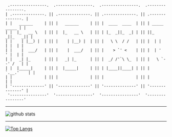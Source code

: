 ```
 .----------------.  .----------------.  .----------------.  .----------------. 
| .--------------. || .--------------. || .--------------. || .--------------. |
| |   ______     | || |   ______     | || |  ____  ____  | || | _____  _____ | |
| |  |_   __ \   | || |  |_   __ \   | || | |_  _||_  _| | || ||_   _||_   _|| |
| |    | |__) |  | || |    | |__) |  | || |   \ \  / /   | || |  | |    | |  | |
| |    |  ___/   | || |    |  ___/   | || |    > `' <    | || |  | '    ' |  | |
| |   _| |_      | || |   _| |_      | || |  _/ /'`\ \_  | || |   \ `--' /   | |
| |  |_____|     | || |  |_____|     | || | |____||____| | || |    `.__.'    | |
| |              | || |              | || |              | || |              | |
| '--------------' || '--------------' || '--------------' || '--------------' |
 '----------------'  '----------------'  '----------------'  '----------------' 
 ```
 
---

![github stats](https://github-readme-stats.vercel.app/api?username=ppxu&show_icons=true)

---

[![Top Langs](https://github-readme-stats.vercel.app/api/top-langs/?username=ppxu&layout=compact)](https://github.com/anuraghazra/github-readme-stats)
